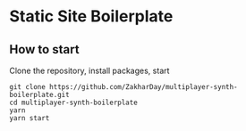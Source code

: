 # Static Site Boilerplate

## How to start

Clone the repository, install packages, start

```
git clone https://github.com/ZakharDay/multiplayer-synth-boilerplate.git
cd multiplayer-synth-boilerplate
yarn
yarn start
```
